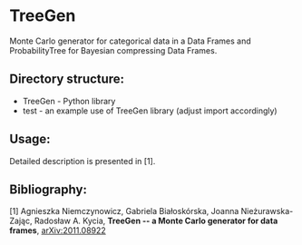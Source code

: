 # TreeGen
Monte Carlo generator for categorical data in a Data Frames and ProbabilityTree for Bayesian compressing Data Frames.

## Directory structure:
- TreeGen - Python library
- test - an example use of TreeGen library (adjust import accordingly)

## Usage:
  Detailed description is presented in [1].
  
## Bibliography:
[1] Agnieszka Niemczynowicz, Gabriela Białoskórska, Joanna Nieżurawska-Zając, Radosław A. Kycia, **TreeGen -- a Monte Carlo generator for data frames**, [arXiv:2011.08922](https://arxiv.org/abs/2011.08922)
